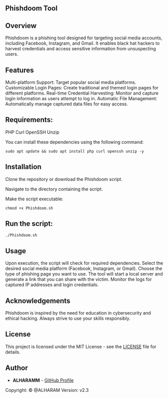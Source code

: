 ## Phishdoom Tool

## Overview

Phishdoom is a phishing tool designed for targeting social media accounts, including Facebook, Instagram, and Gmail. It enables black hat hackers to harvest credentials and access sensitive information from unsuspecting users.

## Features

Multi-platform Support: Target popular social media platforms.
Customizable Login Pages: Create traditional and themed login pages for different platforms.
Real-time Credential Harvesting: Monitor and capture login information as users attempt to log in.
Automatic File Management: Automatically manage captured data files for easy access.

## Requirements:

PHP
Curl
OpenSSH
Unzip

You can install these dependencies using the following command:

`sudo apt update && sudo apt install php curl openssh unzip -y`

## Installation

Clone the repository or download the Phishdoom script.

Navigate to the directory containing the script.

Make the script executable:

`chmod +x Phishdoom.sh`

## Run the script:

`./Phishdoom.sh`

## Usage

Upon execution, the script will check for required dependencies.
Select the desired social media platform (Facebook, Instagram, or Gmail).
Choose the type of phishing page you want to use.
The tool will start a local server and generate a link that you can share with the victim.
Monitor the logs for captured IP addresses and login credentials.

## Acknowledgements

Phishdoom is inspired by the need for education in cybersecurity and ethical hacking. Always strive to use your skills responsibly.
## License

This project is licensed under the MIT License - see the [LICENSE](LICENSE) file for details.

## Author

- **ALHARAMM** - [GitHub Profile](https://github.com/ALHARAMM)

Copyright: © @ALHARAM
Version: v2.3
